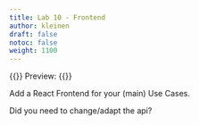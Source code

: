 ```yaml
---
title: Lab 10 - Frontend
author: kleinen
draft: false
notoc: false
weight: 1100
---
```

{{<alert danger>}}
Preview: 
{{</alert >}}

Add a React Frontend for your (main) Use Cases.

Did you need to change/adapt the api?

